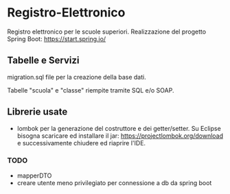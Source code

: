 # Registro-Elettronico
Registro elettronico per le scuole superiori. Realizzazione del progetto Spring Boot: https://start.spring.io/

## Tabelle e Servizi
migration.sql file per la creazione della base dati.

Tabelle "scuola" e "classe" riempite tramite SQL e/o SOAP.

## Librerie usate
- lombok per la generazione del costruttore e dei getter/setter. Su Eclipse bisogna scaricare ed installare il jar: https://projectlombok.org/download e successivamente chiudere ed riaprire l'IDE.

### TODO
- mapperDTO
- creare utente meno privilegiato per connessione a db da spring boot

